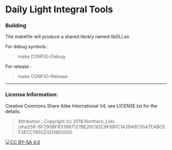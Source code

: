 # Daily Light Integral Tools



### Building

The makefile will produce a shared library named libDLI.so

For debug symbols : 

> make CONFIG=Debug

For release :

> make CONFIG=Release

---

### License Information:
Creative Commons Share Alike International V4, see LICENSE.txt for the details.

> Attribution : Copyright (c) 2018 Northern_Loki (sha256::6F290BF833967127BE26C92C8F6B1C1A3949C55A7EABCEF3ECC785CD2D38D30D)

[![CC BY-SA 4.0](https://upload.wikimedia.org/wikipedia/commons/d/d0/CC-BY-SA_icon.svg)](https://creativecommons.org/licenses/by-sa/4.0/)
